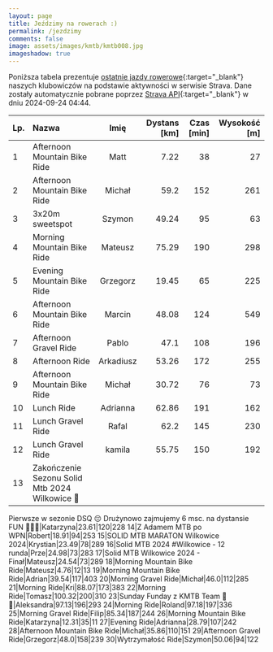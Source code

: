 ```yaml
---
layout: page
title: Jeździmy na rowerach :)
permalink: /jezdzimy
comments: false
image: assets/images/kmtb/kmtb008.jpg
imageshadow: true
---
```


Poniższa tabela prezentuje [ostatnie jazdy rowerowe](https://www.strava.com/clubs/336381){:target="_blank"} naszych klubowiczów na podstawie aktywności w serwisie Strava. Dane zostały automatycznie pobrane poprzez [Strava API](https://developers.strava.com/docs/reference/#api-Clubs-getClubActivitiesById){:target="_blank"} w dniu 2024-09-24 04:44.

Lp. | Nazwa | Imię | Dystans [km] | Czas [min] | Wysokość [m]
:--- | :--- | :---: | ---: | ---: | ---:
1|Afternoon Mountain Bike Ride|Matt|7.22|38|27
2|Afternoon Mountain Bike Ride|Michał|59.2|152|261
3|3x20m sweetspot|Szymon|49.24|95|63
4|Morning Mountain Bike Ride|Mateusz|75.29|190|298
5|Evening Mountain Bike Ride|Grzegorz|19.45|65|225
6|Afternoon Mountain Bike Ride|Marcin|48.08|124|549
7|Afternoon Gravel Ride|Pablo|47.1|108|196
8|Afternoon Ride|Arkadiusz|53.26|172|255
9|Afternoon Mountain Bike Ride|Michał|30.72|76|73
10|Lunch Ride|Adrianna|62.86|191|162
11|Lunch Gravel Ride|Rafal|62.2|145|230
12|Lunch Gravel Ride|kamila|55.75|150|192
13|Zakończenie Sezonu Solid Mtb 2024  Wilkowice 🚴
Pierwsze w sezonie DSQ 😔
Drużynowo zajmujemy 6 msc. na dystansie FUN 💪🔥🚴|Katarzyna|23.61|120|228
14|Z Adamem MTB po WPN|Robert|18.91|94|253
15|SOLID MTB MARATON Wilkowice 2024|Krystian|23.49|78|289
16|Solid MTB 2024 #Wilkowice - 12 runda|Prze|24.98|73|283
17|Solid MTB Wilkowice 2024 - Finał|Mateusz|24.54|73|289
18|Morning Mountain Bike Ride|Mateusz|4.76|12|13
19|Morning Mountain Bike Ride|Adrian|39.54|117|403
20|Morning Gravel Ride|Michał|46.0|112|285
21|Morning Ride|Kri|88.07|173|383
22|Morning Ride|Tomasz|100.32|200|310
23|Sunday Funday 
z KMTB Team 💚🖤|Aleksandra|97.13|196|293
24|Morning Ride|Roland|97.18|197|336
25|Morning Gravel Ride|Filip|85.34|187|244
26|Morning Mountain Bike Ride|Katarzyna|12.31|35|11
27|Evening Ride|Adrianna|28.79|107|242
28|Afternoon Mountain Bike Ride|Michał|35.86|110|151
29|Afternoon Gravel Ride|Grzegorz|48.0|158|239
30|Wytrzymałość Ride|Szymon|50.06|94|122
